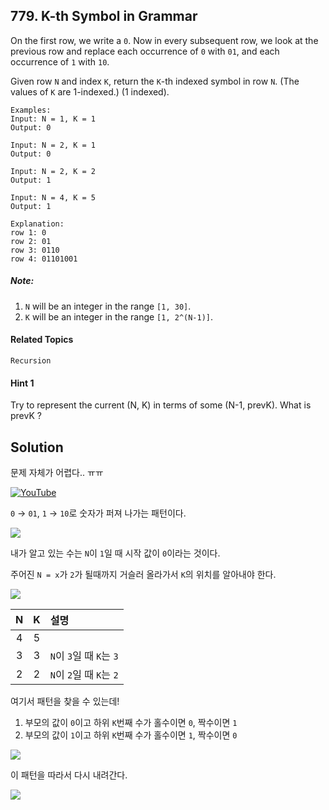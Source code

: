 ## 779. K-th Symbol in Grammar

On the first row, we write a `0`. Now in every subsequent row, we look at the previous row and replace each occurrence of `0` with `01`, and each occurrence of `1` with `10`.

Given row `N` and index `K`, return the `K`-th indexed symbol in row `N`. (The values of `K` are 1-indexed.) (1 indexed).

```
Examples:
Input: N = 1, K = 1
Output: 0

Input: N = 2, K = 1
Output: 0

Input: N = 2, K = 2
Output: 1

Input: N = 4, K = 5
Output: 1

Explanation:
row 1: 0
row 2: 01
row 3: 0110
row 4: 01101001
```

##### Note:

1. `N` will be an integer in the range `[1, 30]`.
2. `K` will be an integer in the range `[1, 2^(N-1)]`.

#### Related Topics

`Recursion`

#### Hint 1

Try to represent the current (N, K) in terms of some (N-1, prevK). What is prevK ?

## Solution

문제 자체가 어렵다.. ㅠㅠ

[![YouTube](https://img.youtube.com/vi/QRa9ZVGMWlY/0.jpg)](https://www.youtube.com/watch?v=QRa9ZVGMWlY)

`0` → `01`, `1` → `10`로 숫자가 퍼져 나가는 패턴이다.

![](https://i.imgur.com/BKxsrRM.png)

내가 알고 있는 수는 `N`이 `1`일 때 시작 값이 `0`이라는 것이다. 

주어진 `N = x`가 `2`가 될때까지 거슬러 올라가서 `K`의 위치를 알아내야 한다.

![](https://i.imgur.com/aovQrwH.png)

| N | K | 설명 |
|:---:|:---:|:---|
| 4 | 5 | |
| 3 | 3 | `N`이 `3`일 때 `K`는 `3` |
| 2 | 2 | `N`이 `2`일 때 `K`는 `2` |

여기서 패턴을 찾을 수 있는데!

1. 부모의 값이 `0`이고 하위 `K`번째 수가 홀수이면 `0`, 짝수이면 `1`
2. 부모의 값이 `1`이고 하위 `K`번째 수가 홀수이면 `1`, 짝수이면 `0`

![](https://i.imgur.com/WZwI9tt.png)

이 패턴을 따라서 다시 내려간다.

![](https://i.imgur.com/fpaQKMG.png)
